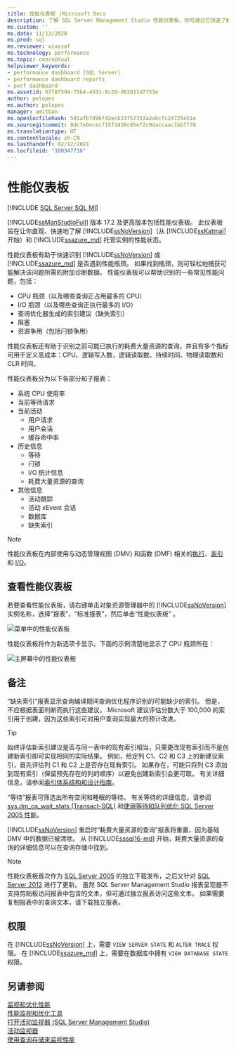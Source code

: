 ```yaml
---
title: 性能仪表板 |Microsoft Docs
description: 了解 SQL Server Management Studio 性能仪表板，你可通过它快速了解 SQL Server 和 Azure SQL 托管实例。
ms.custom: ''
ms.date: 11/13/2020
ms.prod: sql
ms.reviewer: wiassaf
ms.technology: performance
ms.topic: conceptual
helpviewer_keywords:
- performance dashboard [SQL Server]
- performance dashboard reports
- perf dashboard
ms.assetid: 07f8f594-75b4-4591-8c29-d63811d7753e
author: pelopes
ms.author: pelopes
manager: amitban
ms.openlocfilehash: 5d1afb7d96f42ecb33f57353a2abcfc24725e51e
ms.sourcegitcommit: 8dc7e0ececf15f3438c05ef2c9daccaac1bbff78
ms.translationtype: HT
ms.contentlocale: zh-CN
ms.lasthandoff: 02/12/2021
ms.locfileid: "100347716"
---
```

# <a name="performance-dashboard"></a>性能仪表板
[!INCLUDE [SQL Server SQL MI](../../includes/applies-to-version/sql-asdbmi.md)]

[!INCLUDE[ssManStudioFull](../../includes/ssmanstudiofull-md.md)] 版本 17.2 及更高版本包括性能仪表板。 此仪表板旨在让你直观、快速地了解 [!INCLUDE[ssNoVersion](../../includes/ssnoversion-md.md)]（从 [!INCLUDE[ssKatmai](../../includes/ssKatmai-md.md)] 开始）和 [!INCLUDE[ssazure_md](../../includes/ssazure_md.md)] 托管实例的性能状态。 

性能仪表板有助于快速识别 [!INCLUDE[ssNoVersion](../../includes/ssnoversion-md.md)] 或 [!INCLUDE[ssazure_md](../../includes/ssazure_md.md)] 是否遇到性能瓶颈。 如果找到瓶颈，则可轻松地捕获可能解决该问题所需的附加诊断数据。 性能仪表板可以帮助识别的一些常见性能问题，包括：
-  CPU 瓶颈（以及哪些查询正占用最多的 CPU）
-  I/O 瓶颈（以及哪些查询正执行最多的 I/O）
-  查询优化器生成的索引建议（缺失索引）
-  阻塞
-  资源争用（包括闩锁争用）

性能仪表板还有助于识别之前可能已执行的耗费大量资源的查询，并且有多个指标可用于定义高成本：CPU、逻辑写入数，逻辑读取数、持续时间、物理读取数和 CLR 时间。

性能仪表板分为以下各部分和子报表：
-  系统 CPU 使用率
-  当前等待请求
-  当前活动
   -  用户请求
   -  用户会话
   -  缓存命中率
-  历史信息
   -  等待
   -  闩锁
   -  I/O 统计信息
   -  耗费大量资源的查询
- 其他信息
  -  活动跟踪
  -  活动 xEvent 会话
  -  数据库
  -  缺失索引

> [!NOTE] 
> 性能仪表板在内部使用与动态管理视图 (DMV) 和函数 (DMF) 相关的[执行](../../relational-databases/system-dynamic-management-views/execution-related-dynamic-management-views-and-functions-transact-sql.md)、[索引](../../relational-databases/system-dynamic-management-views/index-related-dynamic-management-views-and-functions-transact-sql.md)和 [I/O](../../relational-databases/system-dynamic-management-views/i-o-related-dynamic-management-views-and-functions-transact-sql.md)。

## <a name="to-view-the-performance-dashboard"></a>查看性能仪表板 
  
若要查看性能仪表板，请右键单击对象资源管理器中的 [!INCLUDE[ssNoVersion](../../includes/ssnoversion-md.md)] 实例名称，选择“报表”，“标准报表”，然后单击“性能仪表板”  。  
  
![菜单中的性能仪表板](../../relational-databases/performance/media/perf_dashboard_ssms.png "菜单中的性能仪表板")  
  
性能仪表板将作为新选项卡显示。下面的示例清楚地显示了 CPU 瓶颈所在：  
  
![主屏幕中的性能仪表板](../../relational-databases/performance/media/perf_dashboard.png "主屏幕中的性能仪表板")  
  
## <a name="remarks"></a>备注
“缺失索引”报表显示查询编译期间查询优化程序识别的可能缺少的索引。 但是，不应根据表面判断而执行这些建议。 Microsoft 建议评估分数大于 100,000 的索引用于创建，因为这些索引可对用户查询实现最大的预计改进。 

> [!TIP]
> 始终评估新索引建议是否与同一表中的现有索引相当，只需更改现有索引而不是创建新索引即可实现相同的实际结果。 例如，给定列 C1、C2 和 C3 上的新建议索引，首先评估列 C1 和 C2 上是否存在现有索引。 如果存在，可能只将列 C3 添加到现有索引（保留预先存在的列的顺序）以避免创建新索引会更可取。
> 有关详细信息，请参阅[索引体系结构和设计指南](../../relational-databases/sql-server-index-design-guide.md)。

“等待”报表可筛选出所有空闲和睡眠的等待。 有关等待的详细信息，请参阅 [sys.dm_os_wait_stats (Transact-SQL)](../../relational-databases/system-dynamic-management-views/sys-dm-os-wait-stats-transact-sql.md) 和[使用等待和队列优化 SQL Server 2005 性能](https://download.microsoft.com/download/4/7/a/47a548b9-249e-484c-abd7-29f31282b04d/performance_tuning_waits_queues.doc)。

[!INCLUDE[ssNoVersion](../../includes/ssnoversion-md.md)] 重启时“耗费大量资源的查询”报表将重置，因为基础 DMV 中的数据已被清除。 从 [!INCLUDE[sssql16-md](../../includes/sssql16-md.md)] 开始，耗费大量资源的查询的详细信息可以在查询存储中找到。 


> [!NOTE]
> 性能仪表板首次作为 [SQL Server 2005](https://techcommunity.microsoft.com/t5/SQL-Server-Support/SQL-Server-2005-Performance-Dashboard-Reports/ba-p/315415) 的独立下载发布，之后又针对 [SQL Server 2012](https://www.microsoft.com/download/details.aspx?id=29063) 进行了更新。 虽然 SQL Server Management Studio 报表呈现器不支持剪贴板访问报表中包含的文本，但可通过独立报表访问这些文本。  如果需要复制报表中的查询文本，请下载独立报表。

## <a name="permissions"></a>权限  
在 [!INCLUDE[ssNoVersion](../../includes/ssnoversion-md.md)] 上，需要 `VIEW SERVER STATE` 和 `ALTER TRACE` 权限。 在 [!INCLUDE[ssazure_md](../../includes/ssazure_md.md)] 上，需要在数据库中拥有 `VIEW DATABASE STATE` 权限。

## <a name="see-also"></a>另请参阅  
 [监视和优化性能](../../relational-databases/performance/monitor-and-tune-for-performance.md)     
 [性能监视和优化工具](../../relational-databases/performance/performance-monitoring-and-tuning-tools.md)     
 [打开活动监视器 (SQL Server Management Studio)](../../relational-databases/performance-monitor/open-activity-monitor-sql-server-management-studio.md)     
 [活动监视器](../../relational-databases/performance-monitor/activity-monitor.md)     
 [使用查询存储来监视性能](../../relational-databases/performance/monitoring-performance-by-using-the-query-store.md)     
